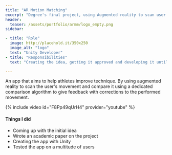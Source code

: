 ```yaml
---
title: "AR Motion Matching"
excerpt: "Degree's final project, using Augmented reality to scan user's movement."
header:
  teaser: /assets/portfolio/armm/logo_empty.png
sidebar:

- title: "Role"
  image: http://placehold.it/350x250
  image_alt: "logo"
  text: "Unity Developer"
- title: "Responsibilities"
  text: "Creating the idea, getting it approved and developing it until its completed."

---
```


An app that aims to help athletes improve technique. By using augmented reality to scan the user's movement and compare
it using a dedicated comparison algorithm to give feedback with corrections to the performed movement.

{% include video id="F8Pp49qUrH4" provider="youtube" %}

#### Things I did

- Coming up with the initial idea
- Wrote an academic paper on the project
- Creating the app with Unity
- Tested the app on a multitude of users